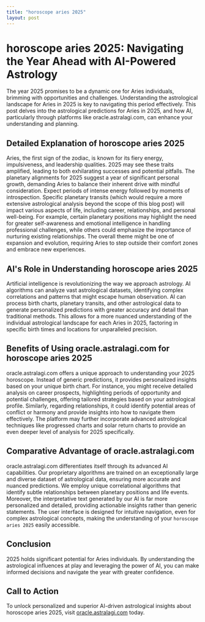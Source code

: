 ```yaml
---
title: "horoscope aries 2025"
layout: post
---
```


# horoscope aries 2025: Navigating the Year Ahead with AI-Powered Astrology

The year 2025 promises to be a dynamic one for Aries individuals, brimming with opportunities and challenges. Understanding the astrological landscape for Aries in 2025 is key to navigating this period effectively. This post delves into the astrological predictions for Aries in 2025, and how AI, particularly through platforms like oracle.astralagi.com, can enhance your understanding and planning.


## Detailed Explanation of horoscope aries 2025

Aries, the first sign of the zodiac, is known for its fiery energy, impulsiveness, and leadership qualities.  2025 may see these traits amplified, leading to both exhilarating successes and potential pitfalls.  The planetary alignments for 2025 suggest a year of significant personal growth, demanding Aries to balance their inherent drive with mindful consideration.  Expect periods of intense energy followed by moments of introspection.  Specific planetary transits (which would require a more extensive astrological analysis beyond the scope of this blog post) will impact various aspects of life, including career, relationships, and personal well-being.  For example, certain planetary positions may highlight the need for greater self-awareness and emotional intelligence in handling professional challenges, while others could emphasize the importance of nurturing existing relationships.  The overall theme might be one of expansion and evolution, requiring Aries to step outside their comfort zones and embrace new experiences.


## AI's Role in Understanding horoscope aries 2025

Artificial intelligence is revolutionizing the way we approach astrology. AI algorithms can analyze vast astrological datasets, identifying complex correlations and patterns that might escape human observation.  AI can process birth charts, planetary transits, and other astrological data to generate personalized predictions with greater accuracy and detail than traditional methods.  This allows for a more nuanced understanding of the individual astrological landscape for each Aries in 2025, factoring in specific birth times and locations for unparalleled precision.


## Benefits of Using oracle.astralagi.com for horoscope aries 2025

oracle.astralagi.com offers a unique approach to understanding your 2025 horoscope.  Instead of generic predictions, it provides personalized insights based on your unique birth chart.  For instance, you might receive detailed analysis on career prospects, highlighting periods of opportunity and potential challenges, offering tailored strategies based on your astrological profile.  Similarly, regarding relationships, it could identify potential areas of conflict or harmony and provide insights into how to navigate them effectively.  The platform may further incorporate advanced astrological techniques like progressed charts and solar return charts to provide an even deeper level of analysis for 2025 specifically.


## Comparative Advantage of oracle.astralagi.com

oracle.astralagi.com differentiates itself through its advanced AI capabilities.  Our proprietary algorithms are trained on an exceptionally large and diverse dataset of astrological data, ensuring more accurate and nuanced predictions.  We employ unique correlational algorithms that identify subtle relationships between planetary positions and life events.  Moreover, the interpretative text generated by our AI is far more personalized and detailed, providing actionable insights rather than generic statements. The user interface is designed for intuitive navigation, even for complex astrological concepts, making the understanding of your  `horoscope aries 2025`  easily accessible.


## Conclusion

2025 holds significant potential for Aries individuals.  By understanding the astrological influences at play and leveraging the power of AI, you can make informed decisions and navigate the year with greater confidence.


## Call to Action

To unlock personalized and superior AI-driven astrological insights about horoscope aries 2025, visit [oracle.astralagi.com](https://oracle.astralagi.com) today.